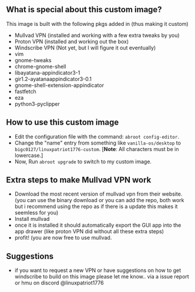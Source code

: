 ## What is special about this custom image?

This image is built with the following pkgs added in (thus making it custom)

- Mullvad VPN (installed and working with a few extra tweaks by you)
- Proton VPN (installed and working out the box)
- Windscribe VPN (Not yet, but I will figure it out eventually)
- vim
- gnome-tweaks
- chrome-gnome-shell
- libayatana-appindicator3-1
- gir1.2-ayatanaappindicator3-0.1
- gnome-shell-extension-appindicator
- fastfetch
- eza
- python3-pyclipper


## How to use this custom image

- Edit the configuration file with the command: `abroot config-editor`.
- Change the "name" entry from something like `vanilla-os/desktop` to `bigc0127/linuxpatriot1776-custom`.  [**Note**: All characters must be in lowercase.]
- Now, Run `abroot upgrade` to switch to my custom image.

## Extra steps to make Mullvad VPN work

- Download the most recent version of mullvad vpn from their website. (you can use the binary download or you can add the repo, both work but i recommend using the repo as if there is a update this makes it seemless for you)
- Install mullvad
- once it is installed it should automatically export the GUI app into the app drawer (like proton VPN did without all these extra steps)
- profit! (you are now free to use mullvad.

## Suggestions
- if you want to request a new VPN or have suggestions on how to get windscribe to build on this image please let me know.. via a issue report or hmu on discord @linuxpatriot1776
